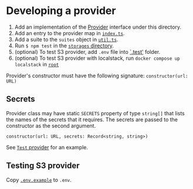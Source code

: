 # Developing a provider

1. Add an implementation of the [Provider](../Provider.ts) interface under this directory.
2. Add an entry to the provider map in [`index.ts`](./index.ts).
3. Add a suite to the `suites` object in [`util.ts`](../.test/util.ts).
4. Run `$ npm test` in the [`storages` directory](../..).
5. (optional) To test S3 provider, add `.env` file into [`.test'](../.test) folder.
6. (optional) To test S3 provider with localstack, run `docker compose up localstack` in [`root`](../../../../)

Provider's constructor must have the following signature:
`constructor(url: URL)`

## Secrets

Provider class may have static `SECRETS` property of type `string[]` that lists the names of the secrets that it
requires.
The secrets are passed to the constructor as the second argument.

`constructor(url: URL, secrets: Record<string, string>)`

See [`Test` provider](./Test.ts) for an example.

## Testing S3 provider

Copy [`.env.example`](../test/.env.example) to `.env`.
